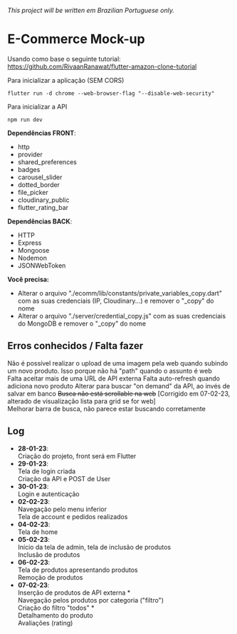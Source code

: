 *This project will be written em Brazilian Portuguese only.*

# E-Commerce Mock-up

Usando como base o seguinte tutorial: https://github.com/RivaanRanawat/flutter-amazon-clone-tutorial  

Para inicializar a aplicação (SEM CORS)  
```
flutter run -d chrome --web-browser-flag "--disable-web-security"
```

Para inicializar a API  
```
npm run dev
```

**Dependências FRONT**:  
- http  
- provider  
- shared_preferences  
- badges  
- carousel_slider  
- dotted_border  
- file_picker  
- cloudinary_public  
- flutter_rating_bar  

**Dependências BACK**:
- HTTP  
- Express  
- Mongoose  
- Nodemon  
- JSONWebToken  

**Você precisa:**  
- Alterar o arquivo "./ecomm/lib/constants/private_variables_copy.dart" com as suas credenciais (IP, Cloudinary...) e remover o "_copy" do nome  
- Alterar o arquivo "./server/credential_copy.js" com as suas credenciais do MongoDB e remover o "_copy" do nome  

## Erros conhecidos / Falta fazer  
Não é possível realizar o upload de uma imagem pela web quando subindo um novo produto. Isso porque não há "path" quando o assunto é web  
Falta aceitar mais de uma URL de API externa
Falta auto-refresh quando adiciona novo produto
Alterar para buscar "on demand" da API, ao invés de salvar em banco
<del>Busca não está scrollable na web</del> [Corrigido em 07-02-23, alterado de visualização lista para grid se for web]  
Melhorar barra de busca, não parece estar buscando corretamente  

## Log
- **28-01-23**:  
Criação do projeto, front será em Flutter  
- **29-01-23**:  
Tela de login criada  
Criação da API e POST de User  
- **30-01-23**:  
Login e autenticação  
- **02-02-23**:  
Navegação pelo menu inferior  
Tela de account e pedidos realizados  
- **04-02-23**:  
Tela de home
- **05-02-23**:  
Início da tela de admin, tela de inclusão de produtos  
Inclusão de produtos  
- **06-02-23**:  
Tela de produtos apresentando produtos  
Remoção de produtos  
- **07-02-23**:  
Inserção de produtos de API externa *  
Navegação pelos produtos por categoria ("filtro")  
Criação do filtro "todos" *  
Detalhamento do produto  
Avaliações (rating)  
